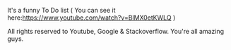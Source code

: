 It's a funny To Do list ( You can see it here:https://www.youtube.com/watch?v=BlMX0etKWLQ )

All rights reserved to Youtube, Google & Stackoverflow. 
You're all amazing guys.

